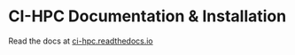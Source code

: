 # CI-HPC Documentation & Installation


Read the docs at [ci-hpc.readthedocs.io](https://ci-hpc.readthedocs.io/en/dev/)